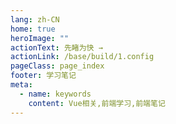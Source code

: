 ```yaml
---
lang: zh-CN
home: true
heroImage: ""
actionText: 先睹为快 →
actionLink: /base/build/1.config
pageClass: page_index
footer: 学习笔记
meta:
  - name: keywords
    content: Vue相关,前端学习,前端笔记
---
```

<template>
  <div class="cont">
    <div id="large-header" class="large-header"></div>
    <div class="features">
    <div class="feature">
    <h2>Vue前端工程化</h2> 
      <p>掌握Vue组件间的多种通信方式及数据同步 渲染函数及jsx高阶应用 vue-cli3、vuex、vue-router进阶之JWT认证</p>
    </div>
      <div class="feature">
        <h2>Vue组件化开发</h2> 
        <p>组件设计思路，组件编写工作流搭建 从0编写复杂组件之异步级联组件 单元测试编写及组件的发布</p>
      </div>
      <div class="feature">
        <h2>Vue源码实现</h2> 
        <p>Vue权限菜单及按钮权限 Vue-router、Vuex源码实现 Vue原理剖析</p>
      </div>
      <div class="feature">
        <h2>Vue优化和服务器布署</h2> 
        <p>Vue优化预渲染、骨架屏、Nuxt.js服务端渲染 使用typescript构建vue应用 Docker + nginx实现vue的布署和持续集成</p>
      </div>
    </div>
  </div>
</template>

